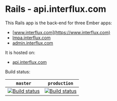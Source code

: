 # Rails - api.interflux.com

This Rails app is the back-end for three Ember apps:

* [www.interflux.com](https://www.interflux.com)  
* [lmpa.interflux.com](https://lmpa.interflux.com)  
* [admin.interflux.com](https://admin.interflux.com)  

It is hosted on:

* [api.interflux.com](https://api.interflux.com)

Build status:

`master` | `production`
-------- | ------------
[![Build status](https://badge.buildkite.com/feec3c1bb9d5fa10832931944a2af6a98fa4d2225c3b002045.svg?branch=master)](https://buildkite.com/nabu/api-dot-interflux-dot-com) | [![Build status](https://badge.buildkite.com/feec3c1bb9d5fa10832931944a2af6a98fa4d2225c3b002045.svg?branch=production)](https://buildkite.com/nabu/api-dot-interflux-dot-com)

